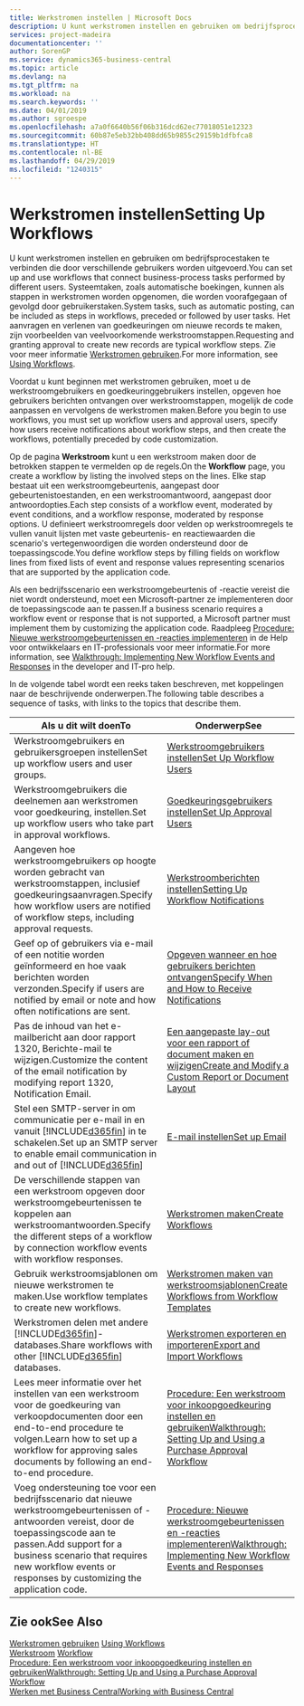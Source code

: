 ```yaml
---
title: Werkstromen instellen | Microsoft Docs
description: U kunt werkstromen instellen en gebruiken om bedrijfsprocestaken te verbinden die door verschillende gebruikers worden uitgevoerd. Systeemtaken, zoals automatische boekingen, kunnen als stappen in werkstromen worden opgenomen, die worden voorafgegaan of gevolgd door gebruikerstaken. Het aanvragen en verlenen van goedkeuringen om nieuwe records te maken, zijn voorbeelden van veelvoorkomende werkstroomstappen.
services: project-madeira
documentationcenter: ''
author: SorenGP
ms.service: dynamics365-business-central
ms.topic: article
ms.devlang: na
ms.tgt_pltfrm: na
ms.workload: na
ms.search.keywords: ''
ms.date: 04/01/2019
ms.author: sgroespe
ms.openlocfilehash: a7a0f6640b56f06b316dcd62ec77018051e12323
ms.sourcegitcommit: 60b87e5eb32bb408dd65b9855c29159b1dfbfca8
ms.translationtype: HT
ms.contentlocale: nl-BE
ms.lasthandoff: 04/29/2019
ms.locfileid: "1240315"
---
```

# <a name="setting-up-workflows"></a><span data-ttu-id="a2ea0-105">Werkstromen instellen</span><span class="sxs-lookup"><span data-stu-id="a2ea0-105">Setting Up Workflows</span></span>
<span data-ttu-id="a2ea0-106">U kunt werkstromen instellen en gebruiken om bedrijfsprocestaken te verbinden die door verschillende gebruikers worden uitgevoerd.</span><span class="sxs-lookup"><span data-stu-id="a2ea0-106">You can set up and use workflows that connect business-process tasks performed by different users.</span></span> <span data-ttu-id="a2ea0-107">Systeemtaken, zoals automatische boekingen, kunnen als stappen in werkstromen worden opgenomen, die worden voorafgegaan of gevolgd door gebruikerstaken.</span><span class="sxs-lookup"><span data-stu-id="a2ea0-107">System tasks, such as automatic posting, can be included as steps in workflows, preceded or followed by user tasks.</span></span> <span data-ttu-id="a2ea0-108">Het aanvragen en verlenen van goedkeuringen om nieuwe records te maken, zijn voorbeelden van veelvoorkomende werkstroomstappen.</span><span class="sxs-lookup"><span data-stu-id="a2ea0-108">Requesting and granting approval to create new records are typical workflow steps.</span></span> <span data-ttu-id="a2ea0-109">Zie voor meer informatie [Werkstromen gebruiken](across-use-workflows.md).</span><span class="sxs-lookup"><span data-stu-id="a2ea0-109">For more information, see [Using Workflows](across-use-workflows.md).</span></span>  

 <span data-ttu-id="a2ea0-110">Voordat u kunt beginnen met werkstromen gebruiken, moet u de werkstroomgebruikers en goedkeuringgebruikers instellen, opgeven hoe gebruikers berichten ontvangen over werkstroomstappen, mogelijk de code aanpassen en vervolgens de werkstromen maken.</span><span class="sxs-lookup"><span data-stu-id="a2ea0-110">Before you begin to use workflows, you must set up workflow users and approval users, specify how users receive notifications about workflow steps, and then create the workflows, potentially preceded by code customization.</span></span>  

 <span data-ttu-id="a2ea0-111">Op de pagina **Werkstroom** kunt u een werkstroom maken door de betrokken stappen te vermelden op de regels.</span><span class="sxs-lookup"><span data-stu-id="a2ea0-111">On the **Workflow** page, you create a workflow by listing the involved steps on the lines.</span></span> <span data-ttu-id="a2ea0-112">Elke stap bestaat uit een werkstroomgebeurtenis, aangepast door gebeurtenistoestanden, en een werkstroomantwoord, aangepast door antwoordopties.</span><span class="sxs-lookup"><span data-stu-id="a2ea0-112">Each step consists of a workflow event, moderated by event conditions, and a workflow response, moderated by response options.</span></span> <span data-ttu-id="a2ea0-113">U definieert werkstroomregels door velden op werkstroomregels te vullen vanuit lijsten met vaste gebeurtenis- en reactiewaarden die scenario's vertegenwoordigen die worden ondersteund door de toepassingscode.</span><span class="sxs-lookup"><span data-stu-id="a2ea0-113">You define workflow steps by filling fields on workflow lines from fixed lists of event and response values representing scenarios that are supported by the application code.</span></span>  

 <span data-ttu-id="a2ea0-114">Als een bedrijfsscenario een werkstroomgebeurtenis of -reactie vereist die niet wordt ondersteund, moet een Microsoft-partner ze implementeren door de toepassingscode aan te passen.</span><span class="sxs-lookup"><span data-stu-id="a2ea0-114">If a business scenario requires a workflow event or response that is not supported, a Microsoft partner must implement them by customizing the application code.</span></span> <span data-ttu-id="a2ea0-115">Raadpleeg [Procedure: Nieuwe werkstroomgebeurtenissen en -reacties implementeren](/dynamics-nav/Walkthrough--Implementing-New-Workflow-Events-and-Responses) in de Help voor ontwikkelaars en IT-professionals voor meer informatie.</span><span class="sxs-lookup"><span data-stu-id="a2ea0-115">For more information, see [Walkthrough: Implementing New Workflow Events and Responses](/dynamics-nav/Walkthrough--Implementing-New-Workflow-Events-and-Responses) in the developer and IT-pro help.</span></span>

 <span data-ttu-id="a2ea0-116">In de volgende tabel wordt een reeks taken beschreven, met koppelingen naar de beschrijvende onderwerpen.</span><span class="sxs-lookup"><span data-stu-id="a2ea0-116">The following table describes a sequence of tasks, with links to the topics that describe them.</span></span>  

|<span data-ttu-id="a2ea0-117">**Als u dit wilt doen**</span><span class="sxs-lookup"><span data-stu-id="a2ea0-117">**To**</span></span>|<span data-ttu-id="a2ea0-118">**Onderwerp**</span><span class="sxs-lookup"><span data-stu-id="a2ea0-118">**See**</span></span>|  
|------------|-------------|  
|<span data-ttu-id="a2ea0-119">Werkstroomgebruikers en gebruikersgroepen instellen</span><span class="sxs-lookup"><span data-stu-id="a2ea0-119">Set up workflow users and user groups.</span></span>|[<span data-ttu-id="a2ea0-120">Werkstroomgebruikers instellen</span><span class="sxs-lookup"><span data-stu-id="a2ea0-120">Set Up Workflow Users</span></span>](across-how-to-set-up-workflow-users.md)|  
|<span data-ttu-id="a2ea0-121">Werkstroomgebruikers die deelnemen aan werkstromen voor goedkeuring, instellen.</span><span class="sxs-lookup"><span data-stu-id="a2ea0-121">Set up workflow users who take part in approval workflows.</span></span>|[<span data-ttu-id="a2ea0-122">Goedkeuringsgebruikers instellen</span><span class="sxs-lookup"><span data-stu-id="a2ea0-122">Set Up Approval Users</span></span>](across-how-to-set-up-approval-users.md)|  
|<span data-ttu-id="a2ea0-123">Aangeven hoe werkstroomgebruikers op hoogte worden gebracht van werkstroomstappen, inclusief goedkeuringsaanvragen.</span><span class="sxs-lookup"><span data-stu-id="a2ea0-123">Specify how workflow users are notified of workflow steps, including approval requests.</span></span>|[<span data-ttu-id="a2ea0-124">Werkstroomberichten instellen</span><span class="sxs-lookup"><span data-stu-id="a2ea0-124">Setting Up Workflow Notifications</span></span>](across-setting-up-workflow-notifications.md)|  
|<span data-ttu-id="a2ea0-125">Geef op of gebruikers via e-mail of een notitie worden geïnformeerd en hoe vaak berichten worden verzonden.</span><span class="sxs-lookup"><span data-stu-id="a2ea0-125">Specify if users are notified by email or note and how often notifications are sent.</span></span>|[<span data-ttu-id="a2ea0-126">Opgeven wanneer en hoe gebruikers berichten ontvangen</span><span class="sxs-lookup"><span data-stu-id="a2ea0-126">Specify When and How to Receive Notifications</span></span>](across-how-to-specify-when-and-how-to-receive-notifications.md)|  
|<span data-ttu-id="a2ea0-127">Pas de inhoud van het e-mailbericht aan door rapport 1320, Berichte-mail te wijzigen.</span><span class="sxs-lookup"><span data-stu-id="a2ea0-127">Customize the content of the email notification by modifying report 1320, Notification Email.</span></span>|[<span data-ttu-id="a2ea0-128">Een aangepaste lay-out voor een rapport of document maken en wijzigen</span><span class="sxs-lookup"><span data-stu-id="a2ea0-128">Create and Modify a Custom Report or Document Layout</span></span>](ui-how-create-custom-report-layout.md)|  
|<span data-ttu-id="a2ea0-129">Stel een SMTP-server in om communicatie per e-mail in en vanuit [!INCLUDE[d365fin](includes/d365fin_md.md)] in te schakelen.</span><span class="sxs-lookup"><span data-stu-id="a2ea0-129">Set up an SMTP server to enable email communication in and out of [!INCLUDE[d365fin](includes/d365fin_md.md)]</span></span>|[<span data-ttu-id="a2ea0-130">E-mail instellen</span><span class="sxs-lookup"><span data-stu-id="a2ea0-130">Set up Email</span></span>](admin-how-setup-email.md)|
|<span data-ttu-id="a2ea0-131">De verschillende stappen van een werkstroom opgeven door werkstroomgebeurtenissen te koppelen aan werkstroomantwoorden.</span><span class="sxs-lookup"><span data-stu-id="a2ea0-131">Specify the different steps of a workflow by connection workflow events with workflow responses.</span></span>|[<span data-ttu-id="a2ea0-132">Werkstromen maken</span><span class="sxs-lookup"><span data-stu-id="a2ea0-132">Create Workflows</span></span>](across-how-to-create-workflows.md)|  
|<span data-ttu-id="a2ea0-133">Gebruik werkstroomsjablonen om nieuwe werkstromen te maken.</span><span class="sxs-lookup"><span data-stu-id="a2ea0-133">Use workflow templates to create new workflows.</span></span>|[<span data-ttu-id="a2ea0-134">Werkstromen maken van werkstroomsjablonen</span><span class="sxs-lookup"><span data-stu-id="a2ea0-134">Create Workflows from Workflow Templates</span></span>](across-how-to-create-workflows-from-workflow-templates.md)|  
|<span data-ttu-id="a2ea0-135">Werkstromen delen met andere [!INCLUDE[d365fin](includes/d365fin_md.md)]-databases.</span><span class="sxs-lookup"><span data-stu-id="a2ea0-135">Share workflows with other [!INCLUDE[d365fin](includes/d365fin_md.md)] databases.</span></span>|[<span data-ttu-id="a2ea0-136">Werkstromen exporteren en importeren</span><span class="sxs-lookup"><span data-stu-id="a2ea0-136">Export and Import Workflows</span></span>](across-how-to-export-and-import-workflows.md)|  
|<span data-ttu-id="a2ea0-137">Lees meer informatie over het instellen van een werkstroom voor de goedkeuring van verkoopdocumenten door een end-to-end procedure te volgen.</span><span class="sxs-lookup"><span data-stu-id="a2ea0-137">Learn how to set up a workflow for approving sales documents by following an end-to-end procedure.</span></span>|[<span data-ttu-id="a2ea0-138">Procedure: Een werkstroom voor inkoopgoedkeuring instellen en gebruiken</span><span class="sxs-lookup"><span data-stu-id="a2ea0-138">Walkthrough: Setting Up and Using a Purchase Approval Workflow</span></span>](walkthrough-setting-up-and-using-a-purchase-approval-workflow.md)|  
|<span data-ttu-id="a2ea0-139">Voeg ondersteuning toe voor een bedrijfsscenario dat nieuwe werkstroomgebeurtenissen of -antwoorden vereist, door de toepassingscode aan te passen.</span><span class="sxs-lookup"><span data-stu-id="a2ea0-139">Add support for a business scenario that requires new workflow events or responses by customizing the application code.</span></span>|[<span data-ttu-id="a2ea0-140">Procedure: Nieuwe werkstroomgebeurtenissen en -reacties implementeren</span><span class="sxs-lookup"><span data-stu-id="a2ea0-140">Walkthrough: Implementing New Workflow Events and Responses</span></span>](/dynamics-nav/Walkthrough--Implementing-New-Workflow-Events-and-Responses)|  

## <a name="see-also"></a><span data-ttu-id="a2ea0-141">Zie ook</span><span class="sxs-lookup"><span data-stu-id="a2ea0-141">See Also</span></span>  
 <span data-ttu-id="a2ea0-142">[Werkstromen gebruiken](across-use-workflows.md) </span><span class="sxs-lookup"><span data-stu-id="a2ea0-142">[Using Workflows](across-use-workflows.md) </span></span>  
 <span data-ttu-id="a2ea0-143">[Werkstroom](across-workflow.md) </span><span class="sxs-lookup"><span data-stu-id="a2ea0-143">[Workflow](across-workflow.md) </span></span>  
 [<span data-ttu-id="a2ea0-144">Procedure: Een werkstroom voor inkoopgoedkeuring instellen en gebruiken</span><span class="sxs-lookup"><span data-stu-id="a2ea0-144">Walkthrough: Setting Up and Using a Purchase Approval Workflow</span></span>](walkthrough-setting-up-and-using-a-purchase-approval-workflow.md)  
 [<span data-ttu-id="a2ea0-145">Werken met Business Central</span><span class="sxs-lookup"><span data-stu-id="a2ea0-145">Working with Business Central</span></span>](ui-work-product.md)
